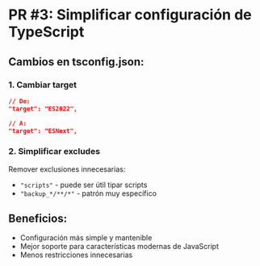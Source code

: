 # PR #3: Simplificar configuración de TypeScript

## Cambios en tsconfig.json:

### 1. Cambiar target
```json
// De:
"target": "ES2022",

// A:
"target": "ESNext",
```

### 2. Simplificar excludes
Remover exclusiones innecesarias:
- `"scripts"` - puede ser útil tipar scripts
- `"backup_*/**/*"` - patrón muy específico

## Beneficios:
- Configuración más simple y mantenible
- Mejor soporte para características modernas de JavaScript
- Menos restricciones innecesarias
